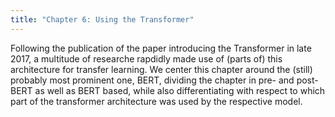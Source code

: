 ```yaml
---
title: "Chapter 6: Using the Transformer"
---
```

Following the publication of the paper introducing the Transformer in late 2017, a multitude of researche rapdidly made use of (parts of) this architecture for transfer learning.
We center this chapter around the (still) probably most prominent one, BERT, dividing the chapter in pre- and post-BERT as well as BERT based, while also differentiating
with respect to which part of the transformer architecture was used by the respective model.
